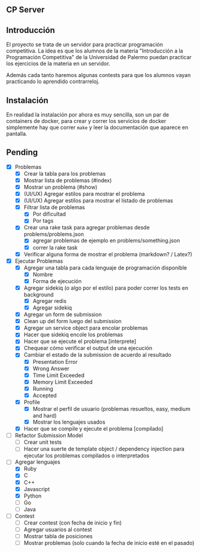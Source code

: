 CP Server
----------------------------------------------

## Introducción

El proyecto se trata de un servidor para practicar programación competitiva. La idea es que los alumnos de la materia
"Introducción a la Programación Competitiva" de la Universidad de Palermo puedan practicar los ejercicios de la materia
en un servidor.

Además cada tanto haremos algunas contests para que los alumnos vayan practicando lo aprendido contrarreloj.

## Instalación

En realidad la instalación por ahora es muy sencilla, son un par de containers de docker, para crear y correr los
servicios de docker simplemente hay que correr `make` y leer la documentación que aparece en pantalla.

## Pending

- [X] Problemas
  - [X] Crear la tabla para los problemas
  - [X] Mostrar lista de problemas (#index)
  - [X] Mostrar un problema (#show)
  - [X] (UI/UX) Agregar estilos para mostrar el problema
  - [X] (UI/UX) Agregar estilos para mostrar el listado de problemas
  - [X] Filtrar lista de problemas
    - [X] Por dificultad
    - [X] Por tags
  - [X] Crear una rake task para agregar problemas desde problems/problems.json
    - [X] agregar problemas de ejemplo en problems/something.json
    - [X] correr la rake task
  - [X] Verificar alguna forma de mostrar el problema (markdown? / Latex?)

- [X] Ejecutar Problemas
    - [X] Agregar una tabla para cada lenguaje de programación disponible
        - [X] Nombre
        - [X] Forma de ejecución
    - [X] Agregar sidekiq (o algo por el estilo) para poder correr los tests en background
        - [X] Agregar redis
        - [X] Agregar sidekiq
    - [X] Agregar un form de submission
    - [X] Clean up del form luego del submission
    - [X] Agregar un service object para encolar problemas
    - [X] Hacer que sidekiq encole los problemas
    - [X] Hacer que se ejecute el problema [interprete]
    - [X] Chequear cómo verificar el output de una ejecución
    - [X] Cambiar el estado de la submission de acuerdo al resultado
      - [X] Presentation Error
      - [X] Wrong Answer
      - [X] Time Limit Exceeded
      - [X] Memory Limit Exceeded
      - [X] Running
      - [X] Accepted

    - [X] Profile
        - [X] Mostrar el perfil de usuario (problemas resueltos, easy, medium and hard)
        - [X] Mostrar los lenguajes usados

    - [X] Hacer que se compile y ejecute el problema [compilado]

- [ ] Refactor Submission Model
    - [ ] Crear unit tests
    - [ ] Hacer una suerte de template object / dependency injection para ejecutar los problemas compilados o
      interpretados

- [ ] Agregar lenguajes
    - [X] Ruby
    - [X] C
    - [X] C++
    - [X] Javascript
    - [X] Python
    - [ ] Go
    - [ ] Java

- [ ] Contest
  - [ ] Crear contest (con fecha de inicio y fin)
  - [ ] Agregar usuarios al contest
  - [ ] Mostrar tabla de posiciones
  - [ ] Mostrar problemas (solo cuando la fecha de inicio esté en el pasado)
